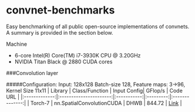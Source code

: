 convnet-benchmarks
==================

Easy benchmarking of all public open-source implementations of convnets.
A summary is provided in the section below.

Machine 
- 6-core Intel(R) Core(TM) i7-3930K CPU @ 3.20GHz
- NVIDIA Titan Black @ 2880 CUDA cores

###Convolution layer


#####Configuration: Input: 128x128 Batch-size 128, Feature maps: 3->96,  Kernel Size 11x11
| Library       | Class/Function         | Input Config| GFlop/s   | Code URL       |
|:-------------:|:----------------------:|:-----------:|:---------:|:--------------:|
| Torch-7       | nn.SpatialConvolutionCUDA | DHWB | 844.72  | [Link](https://github.com/torch/cunn/blob/master/SpatialConvolutionCUDA/updateOutput.cu) |


